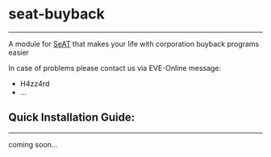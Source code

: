 # seat-buyback
___
A module for [SeAT](https://github.com/eveseat/seat) that makes your life with corporation buyback programs easier

In case of problems please contact us via EVE-Online message:
- H4zz4rd
- ...

## Quick Installation Guide:
___
coming soon...
